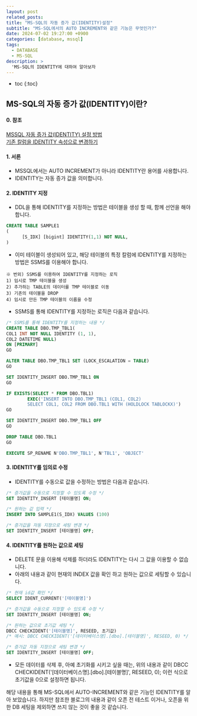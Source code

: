 ```yaml
---
layout: post
related_posts: 
title: "MS-SQL의 자동 증가 값(IDENTITY)설정"
subtitle: "MS-SQL에서의 AUTO INCREMENT와 같은 기능은 무엇인가?"
date: 2024-07-02 19:27:00 +0900
categories: [database, mssql]
tags:
  - DATABASE
  - MS-SQL
description: >
  'MS-SQL의 IDENTITY에 대하여 알아보자
---
```

* toc
{:toc}

## MS-SQL의 자동 증가 값(IDENTITY)이란?

#### 0. 참조
 [MSSQL 자동 증가 값(IDENTITY) 설정 방법](https://travelpark.tistory.com/50)<br>
 [기존 칼럼을 IDENTITY 속성으로 변경하기](https://chozzahacker.blogspot.com/2014/05/alteridentity.html)

#### 1. 서론
-  MSSQL에서는 AUTO INCREMENT가 아니라 IDENTITY란 용어를 사용합니다.
-  IDENTITY는 자동 증가 값을 의미합니다.

#### 2. IDENTITY 지정
-  DDL을 통해 IDENTITY를 지정하는 방법은 테이블을 생성 할 때, 함께 선언을 해야 합니다.
```sql
CREATE TABLE SAMPLE1
(
	  [S_IDX] [bigint] IDENTITY(1,1) NOT NULL,
)
```

-  이미 테이블이 생성되어 있고, 해당 테이블의 특정 칼럼에 IDENTITY를 지정하는 방법은 SSMS를 이용해야 합니다.
```TEXT
※ 번외) SSMS를 이용하여 IDENTITY를 지정하는 로직
1) 임시로 TMP 테이블을 생성
2) 추가하는 TABLE의 데이터를 TMP 테이블로 이동
3) 기존의 테이블을 DROP
4) 임시로 만든 TMP 테이블의 이름을 수정
```

-  SSMS를 통해 IDENTITY를 지정하는 로직은 다음과 같습니다.
```sql
/* SSMS를 통해 IDENTITY를 지정하는 내용 */
CREATE TABLE DBO.TMP_TBL1(
COL1 INT NOT NULL IDENTITY (1, 1),
COL2 DATETIME NULL)
ON [PRIMARY]
GO

ALTER TABLE DBO.TMP_TBL1 SET (LOCK_ESCALATION = TABLE)
GO

SET IDENTITY_INSERT DBO.TMP_TBL1 ON
GO

IF EXISTS(SELECT * FROM DBO.TBL1)
        EXEC('INSERT INTO DBO.TMP_TBL1 (COL1, COL2)
        SELECT COL1, COL2 FROM DBO.TBL1 WITH (HOLDLOCK TABLOCKX)')
GO

SET IDENTITY_INSERT DBO.TMP_TBL1 OFF
GO

DROP TABLE DBO.TBL1
GO

EXECUTE SP_RENAME N'DBO.TMP_TBL1', N'TBL1', 'OBJECT'
```

#### 3. IDENTITY를 임의로 수정 
-  IDENTITY를 수동으로 값을 수정하는 방법은 다음과 같습니다.
```sql
/* 증가값을 수동으로 지정할 수 있도록 수정 */
SET IDENTITY_INSERT [테이블명] ON;

/* 원하는 값 입력 */
INSERT INTO SAMPLE1(S_IDX) VALUES (100)

/* 증가값을 자동 지정으로 세팅 변경 */
SET IDENTITY_INSERT [테이블명] OFF;
```

#### 4. IDENTITY를 원하는 값으로 세팅
-  DELETE 문을 이용해 삭제를 하더라도 IDENTITY는 다시 그 값을 이용할 수 없습니다.
-  아래의 내용과 같이 현재의 INDEX 값을 확인 하고 원하는 값으로 세팅할 수 있습니다.
```sql
/* 현재 id값 확인 */
SELECT IDENT_CURRENT('[테이블명]')  

/* 증가값을 수동으로 지정할 수 있도록 수정 */
SET IDENTITY_INSERT [테이블명] ON;

/* 원하는 값으로 초기값 세팅 */
DBCC CHECKIDENT('[테이블명]', RESEED, 초기값)
/* 예시: DBCC CHECKIDENT('[데이터베이스명].[dbo].[테이블명]', RESEED, 0) */

/* 증가값 자동 지정으로 세팅 변경 */
SET IDENTITY_INSERT [테이블명] OFF;
```

-  모든 데이터를 삭제 후, 아예 초기화를 시키고 싶을 때는, 위의 내용과 같이 DBCC CHECKIDENT('\[데이터베이스명].\[dbo].\[테이블명]', RESEED, 0); 이런 식으로 초기값을 0으로 설정하면 됩니다.

해당 내용을 통해 MS-SQL에서 AUTO-INCREMENT와 같은 기능인 IDENTITY를 알아 보았습니다.
하지만 참조한 블로그의 내용과 같이 오픈 전 테스트 이거나, 오픈을 위한 DB 세팅을 제외하면 쓰지 않는 것이 좋을 것 같습니다.
